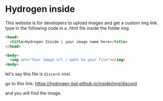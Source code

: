 # Hydrogen inside

This website is for developers to upload images and get a custom img link. type in the following code in a .html file inside the folder img

```html
<head>
  <title>Hydrogen Inside | your image name here</title>
</head>

<body>
  <img src="Your image url / path to your file"></img>  
<body>
```

let's say this file is `discord.html`

go to this link: https://hydrogen-bot.github.io/inside/img/discord

and you will find the image.
